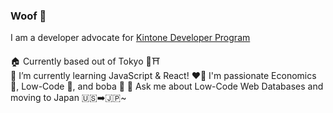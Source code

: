 ### Woof 🐶

I am a developer advocate for [Kintone Developer Program](https://developer.kintone.io/hc/en-us)

🏠 Currently based out of Tokyo 🗼⛩️  
🌱 I’m currently learning JavaScript & React!
❤️‍🔥 I'm passionate Economics 💱, Low-Code 🤖, and boba 🧋
💬 Ask me about Low-Code Web Databases and moving to Japan 🇺🇸➡️🇯🇵~

